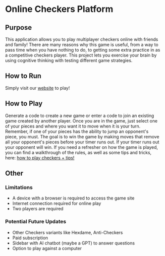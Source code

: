 # Online Checkers Platform

## Purpose

This application allows you to play multiplayer checkers online with friends and family! There are many reasons why this game is useful, from a way to pass time when you have nothing to do, to getting some extra practice in as a competitive checkers player. This project lets you exercise your brain by using cognitive thinking with testing different game strategies.

## How to Run

Simply visit our [website](https://checkers.polarity.sh) to play!

## How to Play

Generate a code to create a new game or enter a code to join an existing game created by another player. Once you are in the game, just select one of your pieces and where you want it to move when it is your turn. Remember, if one of your pieces has the ability to jump an opponent's piece, you must. The goal is to win the game by making moves that remove all your opponent's pieces before your timer runs out. If your timer runs out your opponent will win. If you need a refresher on how the game is played, you can find a walkthrough of the rules, as well as some tips and tricks, here: [how to play checkers + tips!](https://www.usatoday.com/story/graphics/2023/01/23/how-to-play-checkers-rules-strategy/10795787002/)

## Other

### Limitations

- A device with a browser is required to access the game site
- Internet connection required for online play
- Two players are required

### Potential Future Updates

- Other Checkers variants like Hexdame, Anti-Checkers
- Paid subscription
- Sidebar with AI chatbot (maybe a GPT) to answer questions
- Option to play against a computer
